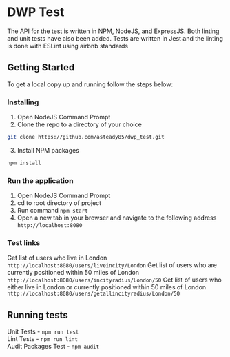 # DWP Test
The API for the test is written in NPM, NodeJS, and ExpressJS. Both linting and unit tests have also been added. Tests are written in Jest and the linting is done with ESLint using airbnb standards

## Getting Started
To get a local copy up and running follow the steps below:

### Installing
1. Open NodeJS Command Prompt
2. Clone the repo to a directory of your choice
```sh
git clone https://github.com/asteady85/dwp_test.git
```
3. Install NPM packages
```sh
npm install
```

### Run the application
1. Open NodeJS Command Prompt
2. cd to root directory of project
3. Run command `npm start`
4. Open a new tab in your browser and navigate to the following address `http://localhost:8080`

### Test links
Get list of users who live in London
`http://localhost:8080/users/liveincity/London`
Get list of users who are currently positioned within 50 miles of London
`http://localhost:8080/users/incityradius/London/50`
Get list of users who either live in London or currently positioned within 50 miles of London
`http://localhost:8080/users/getallincityradius/London/50`

## Running tests
Unit Tests - `npm run test`<br />
Lint Tests - `npm run lint`<br />
Audit Packages Test - `npm audit`

